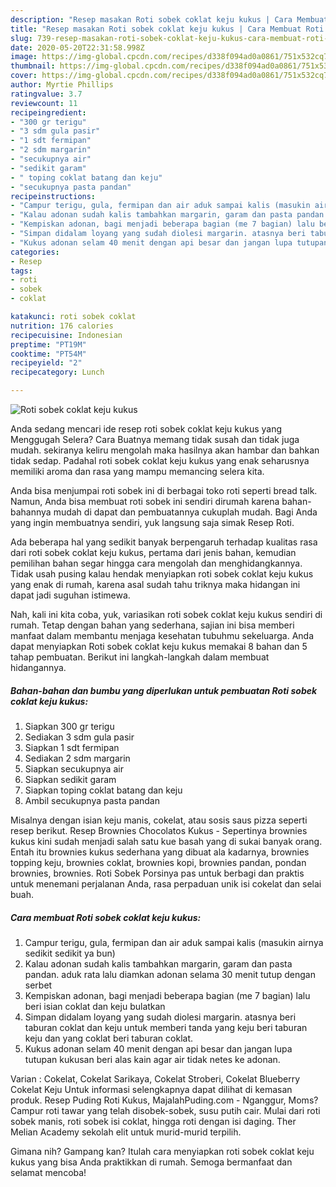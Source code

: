 ```yaml
---
description: "Resep masakan Roti sobek coklat keju kukus | Cara Membuat Roti sobek coklat keju kukus Yang Bisa Manjain Lidah"
title: "Resep masakan Roti sobek coklat keju kukus | Cara Membuat Roti sobek coklat keju kukus Yang Bisa Manjain Lidah"
slug: 739-resep-masakan-roti-sobek-coklat-keju-kukus-cara-membuat-roti-sobek-coklat-keju-kukus-yang-bisa-manjain-lidah
date: 2020-05-20T22:31:58.998Z
image: https://img-global.cpcdn.com/recipes/d338f094ad0a0861/751x532cq70/roti-sobek-coklat-keju-kukus-foto-resep-utama.jpg
thumbnail: https://img-global.cpcdn.com/recipes/d338f094ad0a0861/751x532cq70/roti-sobek-coklat-keju-kukus-foto-resep-utama.jpg
cover: https://img-global.cpcdn.com/recipes/d338f094ad0a0861/751x532cq70/roti-sobek-coklat-keju-kukus-foto-resep-utama.jpg
author: Myrtie Phillips
ratingvalue: 3.7
reviewcount: 11
recipeingredient:
- "300 gr terigu"
- "3 sdm gula pasir"
- "1 sdt fermipan"
- "2 sdm margarin"
- "secukupnya air"
- "sedikit garam"
- " toping coklat batang dan keju"
- "secukupnya pasta pandan"
recipeinstructions:
- "Campur terigu, gula, fermipan dan air aduk sampai kalis (masukin airnya sedikit sedikit ya bun)"
- "Kalau adonan sudah kalis tambahkan margarin, garam dan pasta pandan. aduk rata lalu diamkan adonan selama 30 menit tutup dengan serbet"
- "Kempiskan adonan, bagi menjadi beberapa bagian (me 7 bagian) lalu beri isian coklat dan keju bulatkan"
- "Simpan didalam loyang yang sudah diolesi margarin. atasnya beri taburan coklat dan keju untuk memberi tanda yang keju beri taburan keju dan yang coklat beri taburan coklat."
- "Kukus adonan selam 40 menit dengan api besar dan jangan lupa tutupan kukusan beri alas kain agar air tidak netes ke adonan."
categories:
- Resep
tags:
- roti
- sobek
- coklat

katakunci: roti sobek coklat 
nutrition: 176 calories
recipecuisine: Indonesian
preptime: "PT19M"
cooktime: "PT54M"
recipeyield: "2"
recipecategory: Lunch

---
```



![Roti sobek coklat keju kukus](https://img-global.cpcdn.com/recipes/d338f094ad0a0861/751x532cq70/roti-sobek-coklat-keju-kukus-foto-resep-utama.jpg)

Anda sedang mencari ide resep roti sobek coklat keju kukus yang Menggugah Selera? Cara Buatnya memang tidak susah dan tidak juga mudah. sekiranya keliru mengolah maka hasilnya akan hambar dan bahkan tidak sedap. Padahal roti sobek coklat keju kukus yang enak seharusnya memiliki aroma dan rasa yang mampu memancing selera kita.

Anda bisa menjumpai roti sobek ini di berbagai toko roti seperti bread talk. Namun, Anda bisa membuat roti sobek ini sendiri dirumah karena bahan-bahannya mudah di dapat dan pembuatannya cukuplah mudah. Bagi Anda yang ingin membuatnya sendiri, yuk langsung saja simak Resep Roti.

Ada beberapa hal yang sedikit banyak berpengaruh terhadap kualitas rasa dari roti sobek coklat keju kukus, pertama dari jenis bahan, kemudian pemilihan bahan segar hingga cara mengolah dan menghidangkannya. Tidak usah pusing kalau hendak menyiapkan roti sobek coklat keju kukus yang enak di rumah, karena asal sudah tahu triknya maka hidangan ini dapat jadi suguhan istimewa.


Nah, kali ini kita coba, yuk, variasikan roti sobek coklat keju kukus sendiri di rumah. Tetap dengan bahan yang sederhana, sajian ini bisa memberi manfaat dalam membantu menjaga kesehatan tubuhmu sekeluarga. Anda dapat menyiapkan Roti sobek coklat keju kukus memakai 8 bahan dan 5 tahap pembuatan. Berikut ini langkah-langkah dalam membuat hidangannya.

<!--inarticleads1-->

##### Bahan-bahan dan bumbu yang diperlukan untuk pembuatan Roti sobek coklat keju kukus:

1. Siapkan 300 gr terigu
1. Sediakan 3 sdm gula pasir
1. Siapkan 1 sdt fermipan
1. Sediakan 2 sdm margarin
1. Siapkan secukupnya air
1. Siapkan sedikit garam
1. Siapkan  toping coklat batang dan keju
1. Ambil secukupnya pasta pandan


Misalnya dengan isian keju manis, cokelat, atau sosis saus pizza seperti resep berikut. Resep Brownies Chocolatos Kukus - Sepertinya brownies kukus kini sudah menjadi salah satu kue basah yang di sukai banyak orang. Entah itu brownies kukus sederhana yang dibuat ala kadarnya, brownies topping keju, brownies coklat, brownies kopi, brownies pandan, pondan brownies, brownies. Roti Sobek Porsinya pas untuk berbagi dan praktis untuk menemani perjalanan Anda, rasa perpaduan unik isi cokelat dan selai buah. 

<!--inarticleads2-->

##### Cara membuat Roti sobek coklat keju kukus:

1. Campur terigu, gula, fermipan dan air aduk sampai kalis (masukin airnya sedikit sedikit ya bun)
1. Kalau adonan sudah kalis tambahkan margarin, garam dan pasta pandan. aduk rata lalu diamkan adonan selama 30 menit tutup dengan serbet
1. Kempiskan adonan, bagi menjadi beberapa bagian (me 7 bagian) lalu beri isian coklat dan keju bulatkan
1. Simpan didalam loyang yang sudah diolesi margarin. atasnya beri taburan coklat dan keju untuk memberi tanda yang keju beri taburan keju dan yang coklat beri taburan coklat.
1. Kukus adonan selam 40 menit dengan api besar dan jangan lupa tutupan kukusan beri alas kain agar air tidak netes ke adonan.


Varian : Cokelat, Cokelat Sarikaya, Cokelat Stroberi, Cokelat Blueberry Cokelat Keju Untuk informasi selengkapnya dapat dilihat di kemasan produk. Resep Puding Roti Kukus, MajalahPuding.com - Nganggur, Moms? Campur roti tawar yang telah disobek-sobek, susu putih cair. Mulai dari roti sobek manis, roti sobek isi coklat, hingga roti dengan isi daging. Ther Melian Academy sekolah elit untuk murid-murid terpilih. 

Gimana nih? Gampang kan? Itulah cara menyiapkan roti sobek coklat keju kukus yang bisa Anda praktikkan di rumah. Semoga bermanfaat dan selamat mencoba!
